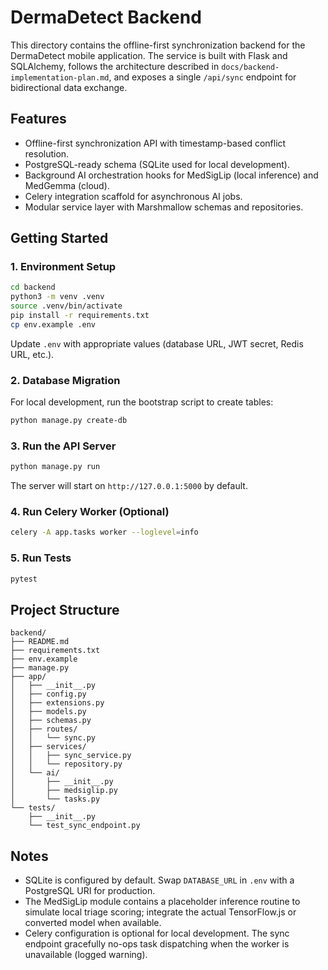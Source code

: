 # DermaDetect Backend

This directory contains the offline-first synchronization backend for the DermaDetect mobile application. The service is built with Flask and SQLAlchemy, follows the architecture described in `docs/backend-implementation-plan.md`, and exposes a single `/api/sync` endpoint for bidirectional data exchange.

## Features

- Offline-first synchronization API with timestamp-based conflict resolution.
- PostgreSQL-ready schema (SQLite used for local development).
- Background AI orchestration hooks for MedSigLip (local inference) and MedGemma (cloud).
- Celery integration scaffold for asynchronous AI jobs.
- Modular service layer with Marshmallow schemas and repositories.

## Getting Started

### 1. Environment Setup

```bash
cd backend
python3 -m venv .venv
source .venv/bin/activate
pip install -r requirements.txt
cp env.example .env
```

Update `.env` with appropriate values (database URL, JWT secret, Redis URL, etc.).

### 2. Database Migration

For local development, run the bootstrap script to create tables:

```bash
python manage.py create-db
```

### 3. Run the API Server

```bash
python manage.py run
```

The server will start on `http://127.0.0.1:5000` by default.

### 4. Run Celery Worker (Optional)

```bash
celery -A app.tasks worker --loglevel=info
```

### 5. Run Tests

```bash
pytest
```

## Project Structure

```text
backend/
├── README.md
├── requirements.txt
├── env.example
├── manage.py
├── app/
│   ├── __init__.py
│   ├── config.py
│   ├── extensions.py
│   ├── models.py
│   ├── schemas.py
│   ├── routes/
│   │   └── sync.py
│   ├── services/
│   │   ├── sync_service.py
│   │   └── repository.py
│   └── ai/
│       ├── __init__.py
│       ├── medsiglip.py
│       └── tasks.py
└── tests/
    ├── __init__.py
    └── test_sync_endpoint.py
```

## Notes

- SQLite is configured by default. Swap `DATABASE_URL` in `.env` with a PostgreSQL URI for production.
- The MedSigLip module contains a placeholder inference routine to simulate local triage scoring; integrate the actual TensorFlow.js or converted model when available.
- Celery configuration is optional for local development. The sync endpoint gracefully no-ops task dispatching when the worker is unavailable (logged warning).
